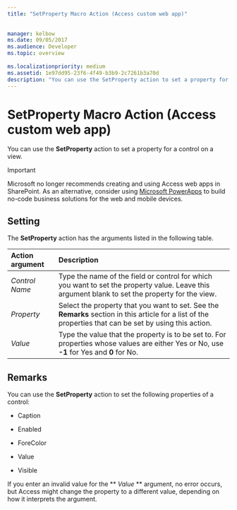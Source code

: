 ```yaml
---
title: "SetProperty Macro Action (Access custom web app)"
 
 
manager: kelbow
ms.date: 09/05/2017
ms.audience: Developer
ms.topic: overview
  
ms.localizationpriority: medium
ms.assetid: 1e97dd95-23f6-4f49-b3b9-2c7261b3a70d
description: "You can use the SetProperty action to set a property for a control on a view."
---
```


# SetProperty Macro Action (Access custom web app)

You can use the **SetProperty** action to set a property for a control on a view. 
  
> [!IMPORTANT]
> Microsoft no longer recommends creating and using Access web apps in SharePoint. As an alternative, consider using [Microsoft PowerApps](https://powerapps.microsoft.com/) to build no-code business solutions for the web and mobile devices. 
  
## Setting

The **SetProperty** action has the arguments listed in the following table. 
  
|**Action argument**|**Description**|
|:-----|:-----|
| _Control Name_ <br/> |Type the name of the field or control for which you want to set the property value. Leave this argument blank to set the property for the view. |
| _Property_ <br/> |Select the property that you want to set. See the **Remarks** section in this article for a list of the properties that can be set by using this action. |
| _Value_ <br/> |Type the value that the property is to be set to. For properties whose values are either Yes or No, use **-1** for Yes and **0** for No. |
   
## Remarks

You can use the **SetProperty** action to set the following properties of a control: 
  
- Caption
    
- Enabled
    
- ForeColor
    
- Value
    
- Visible
    
If you enter an invalid value for the ** *Value* ** argument, no error occurs, but Access might change the property to a different value, depending on how it interprets the argument. 
  

